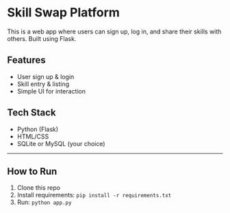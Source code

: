 # Skill Swap Platform

This is a web app where users can sign up, log in, and share their skills with others. Built using Flask.

## Features
- User sign up & login
- Skill entry & listing
- Simple UI for interaction

## Tech Stack
- Python (Flask)
- HTML/CSS
- SQLite or MySQL (your choice)

---

## How to Run
1. Clone this repo
2. Install requirements: `pip install -r requirements.txt`
3. Run: `python app.py`
